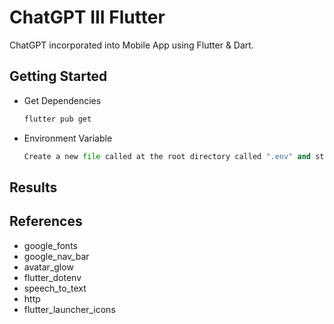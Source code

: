 # ChatGPT III Flutter
ChatGPT incorporated into Mobile App using Flutter & Dart.



## Getting Started

+ Get Dependencies
    ```bash
    flutter pub get
    ```

+ Environment Variable
    ```python
    Create a new file called at the root directory called ".env" and store your API key in string format.
    ```

## Results

## References
+ google_fonts <br>
+ google_nav_bar <br>
+ avatar_glow <br>
+ flutter_dotenv <br>
+ speech_to_text <br>
+ http <br>
+ flutter_launcher_icons